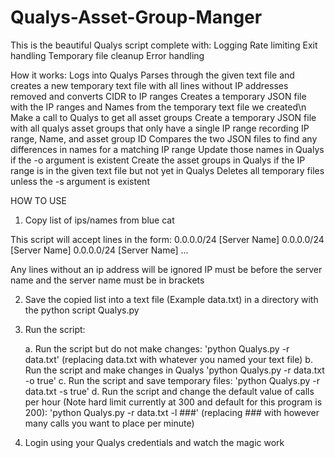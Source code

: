 # Qualys-Asset-Group-Manger

This is the beautiful Qualys script complete with:
	Logging
	Rate limiting
	Exit handling
	Temporary file cleanup
	Error handling

How it works:
	Logs into Qualys
	Parses through the given text file and creates a new temporary text file with all lines without IP addresses removed and converts CIDR to IP ranges
	Creates a temporary JSON file with the IP ranges and Names from the temporary text file we created\n
	Make a call to Qualys to get all asset groups
	Create a temporary JSON file with all qualys asset groups that only have a single IP range recording IP range, Name, and asset group ID
	Compares the two JSON files to find any differences in names for a matching IP range
	Update those names in Qualys if the -o argument is existent
	Create the asset groups in Qualys if the IP range is in the given text file but not yet in Qualys
	Deletes all temporary files unless the -s argument is existent


HOW TO USE

1. Copy list of ips/names from blue cat

This script will accept lines in the form:
0.0.0.0/24 [Server Name]
0.0.0.0/24 [Server Name]
0.0.0.0/24 [Server Name]
...

Any lines without an ip address will be ignored
IP must be before the server name and the server name must be in brackets

2. Save the copied list into a text file (Example data.txt) in a directory with the python script Qualys.py

3. Run the script:

	a. Run the script but do not make changes:
		'python Qualys.py -r data.txt' (replacing data.txt with whatever you named your text file)
	b. Run the script and make changes in Qualys
		'python Qualys.py -r data.txt -o true'
	c. Run the script and save temporary files:
		'python Qualys.py -r data.txt -s true'
	d. Run the script and change the default value of calls per hour (Note hard limit currently at 300 and default for this program is 200):
		'python Qualys.py -r data.txt -l ###' (replacing ### with however many calls you want to place per minute)

4. Login using your Qualys credentials and watch the magic work
